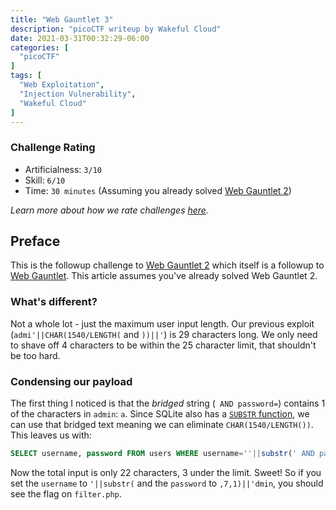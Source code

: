 ```yaml
---
title: "Web Gauntlet 3"
description: "picoCTF writeup by Wakeful Cloud"
date: 2021-03-31T00:32:29-06:00
categories: [
  "picoCTF"
]
tags: [
  "Web Exploitation",
  "Injection Vulnerability",
  "Wakeful Cloud"
]
---
```


### Challenge Rating
* Artificialness: `3/10`
* Skill: `6/10`
* Time: `30 minutes` (Assuming you already solved [Web Gauntlet 2](/post/web-gauntlet-2))

*Learn more about how we rate challenges [here](/post/rating).*

## Preface
This is the followup challenge to [Web Gauntlet 2](/post/web-gauntlet-2) which
itself is a followup to [Web Gauntlet](https://play.picoctf.org/practice/challenge/88). This article assumes you've already solved Web Gauntlet 2.

### What's different?
Not a whole lot - just the maximum user input length. Our previous exploit 
(`admi'||CHAR(1540/LENGTH(` and `))||'`) is 29 characters long. We only need to
shave off 4 characters to be within the 25 character limit, that shouldn't be
too hard.

### Condensing our payload
The first thing I noticed is that the *bridged* string (` AND password=`) contains 1 of the characters in `admin`: `a`. Since SQLite also has a
[`SUBSTR` function](https://www.w3resource.com/sqlite/core-functions-substr.php),
we can use that bridged text meaning we can eliminate `CHAR(1540/LENGTH())`.
This leaves us with:
```sql
SELECT username, password FROM users WHERE username=''||substr(' AND password=',7,1)||'dmin';
```
Now the total input is only 22 characters, 3 under the limit. Sweet! So if you 
set the `username` to `'||substr(` and the `password` to `,7,1)||'dmin`,
you should see the flag on `filter.php`.